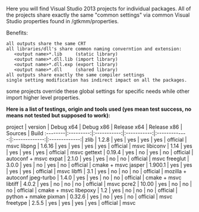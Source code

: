Here you will find Visual Studio 2013 projects for individual packages.
All of the projects share exactly the same "common settings" via common Visual Studio
properties found in /gtkmm/properties.

Benefits:
```
all outputs share the same CRT
all libraries/dll's share common naming converntion and extension:
   <output name>*.lib     (static library)
   <output name>*.dll.lib (import library)
   <output name>*.dll.exp (export library)
   <output name>*.dll     (shared library)
all outputs share exactly the same compiler settings
single setting modification has indirect impact on all the packages.
```

some projects override these global settings for specific needs while other import
higher level properties.

**Here is a list of testings, origin and tools used (yes mean test success, no means not tested but supposed to work):**

project | version | Debug x64 | Debug x86 | Release x64 | Release x86 | Sources | Build
:--------|:---------:|:-----------:|:-----------:|:-------------:|:-------------:|:-------------:|
zlib 	      | 1.2.8   | yes 	      | yes 		| yes	   	| yes     |  official   | msvc
libpng      | 1.6.16  | yes      	| yes	   	| yes		   | yes     |  official   | msvc
libiconv    | 1.14    | yes      	| yes		   | yes 		| yes     |  official   | msvc
gettext     | 0.19.4  | yes      	| no  		| yes 		| no      |  official   | autoconf + msvc
expat       | 2.1.0   | yes      	| yes 		| no 		   | no      |  official   | msvc
freeglut    | 3.0.0   | yes         | no        | yes       | no      |  official   | cmake + msvc
jasper      | 1.900.1 | yes         | yes       | yes       | yes     |  official   | msvc
libffi      | 3.1     | yes         | no        | no        | no      |  official   | mozilla + autoconf 
jpeg-turbo  | 1.4.0   | yes         | yes       | no        | no      |  official   | cmake + msvc
libtiff     | 4.0.2   | yes         | no        | no        | no      |  official   | msvc
pcre2       | 10.00   | yes         | no        | no        | no      |  official   | cmake + msvc
libepoxy    | 1.2     | yes         | no        | no        | no      |  official   | python + nmake
pixman      | 0.32.6  | yes         | no        | yes       | no      |  official   | msvc
freetype    | 2.5.5   | yes         | yes       | yes       | yes     |  official   | msvc
